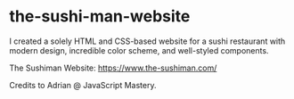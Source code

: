 # the-sushi-man-website
I created a solely HTML and CSS-based website for a sushi restaurant with modern design, incredible color scheme, and well-styled components.

The Sushiman Website: https://www.the-sushiman.com/

Credits to Adrian @ JavaScript Mastery. 


